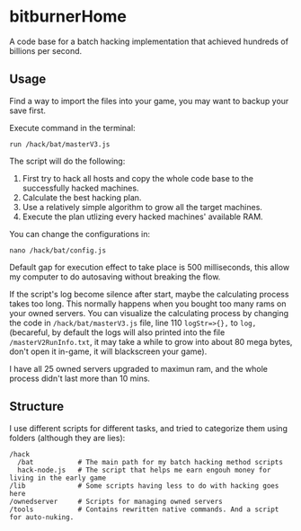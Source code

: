 # bitburnerHome
A code base for a batch hacking implementation that achieved hundreds of billions per second.

## Usage
Find a way to import the files into your game, you may want to backup your save first.

Execute command in the terminal:
```shell
run /hack/bat/masterV3.js
```
The script will do the following:
1. First try to hack all hosts and copy the whole code base to the successfully hacked machines.
2. Calculate the best hacking plan.
3. Use a relatively simple algorithm to grow all the target machines.
4. Execute the plan utlizing every hacked machines' available RAM.

You can change the configurations in:
```shell
nano /hack/bat/config.js
```
Default gap for execution effect to take place is 500 milliseconds, this allow my computer to do autosaving without breaking the flow.

If the script's log become silence after start, maybe the calculating process takes too long. This normally happens when you bought too many rams on your owned servers. You can visualize the calculating process by changing the code in `/hack/bat/masterV3.js` file, line 110 `logStr=>{},` to `log,` (becareful, by default the logs will also printed into the file `/masterV2RunInfo.txt`, it may take a while to grow into about 80 mega bytes, don't open it in-game, it will blackscreen your game). 

I have all 25 owned servers upgraded to maximun ram, and the whole process didn't last more than 10 mins.

## Structure
I use different scripts for different tasks, and tried to categorize them using folders (although they are lies):
```
/hack
  /bat           # The main path for my batch hacking method scripts
  hack-node.js   # The script that helps me earn engouh money for living in the early game
/lib             # Some scripts having less to do with hacking goes here
/ownedserver     # Scripts for managing owned servers
/tools           # Contains rewritten native commands. And a script for auto-nuking.
```




